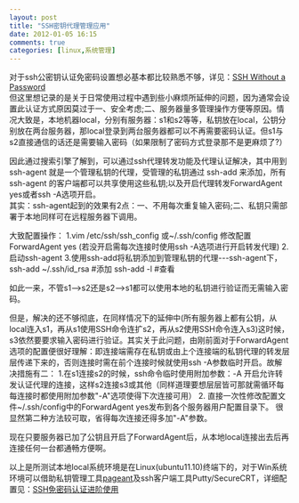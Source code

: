 ```yaml
---
layout: post
title: "SSH密钥代理管理应用"
date: 2012-01-05 16:15
comments: true
categories: [linux,系统管理] 
---
```

对于ssh公密钥认证免密码设置想必基本都比较熟悉不够，详见：[SSH Without a Password](http://www.csua.berkeley.edu/~ranga/notes/ssh_nopass.html)     
但这里想记录的是关于日常使用过程中遇到些小麻烦所延伸的问题，因为通常会设置此认证方式原因莫过于一、安全考虑;二、服务器量多管理操作方便等原因。情况大致是，本地机器local，分别有服务器：s1和s2等等，私钥放在local，公钥分别放在两台服务器，那local登录到两台服务器都可以不再需要密码认证。但s1与s2直接通信的话还是需要输入密码（如果限制了密码方式登录那不是更麻烦了?）

因此通过搜索引擎了解到，可以通过ssh代理转发功能及代理认证解决，其中用到ssh-agent 就是一个管理私钥的代理，受管理的私钥通过 ssh-add 来添加，所有 ssh-agent 的客户端都可以共享使用这些私钥;以及开启代理转发ForwardAgent yes或者ssh -A选项开启。   
其实：ssh-agent起到的效果有2点：一、不用每次重复输入密码;二、私钥只需部署于本地同样可在远程服务器下调用。   

大致配置操作：
    1.vim /etc/ssh/ssh\_config 或~/.ssh/config 修改配置ForwardAgent yes (若没开启需每次连接时使用ssh -A选项进行开启转发代理)
    2.启动ssh-agent
    3.使用ssh-add将私钥添加到管理私钥的代理---ssh-agent下，
        ssh-add ~/.ssh/id\_rsa #添加
        ssh-add -l   #查看

如此一来，不管s1-->s2还是s2-->s1都可以使用本地的私钥进行验证而无需输入密码。

<!-- more -->
但是，解决的还不够彻底，在同样情况下的延伸中(所有服务器上都有公钥，从local连入s1，再从s1使用SSH命令连扩s2，再从s2使用SSH命令连入s3)这时候，s3依然要要求输入密码进行验证。其实关于此问题，由刚前面对于ForwardAgent选项的配置便很好理解：即连接端需存在私钥或由上个连接端的私钥代理的转发层层传递下来的，否则连接时需在前个连接时候就使用ssh -A参数临时开启。故解决措施有二：
    1.在s1连接s2的时候，ssh命令临时使用附加参数：-A 开启允许转发认证代理的连接，这样s2连接s3或其他（同样道理要想层层皆可那就需循环每每连接时都使用附加参数"-A"选项使得下次连接可用）
    2. 直接一次性修改配置文件~/.ssh/config中的ForwardAgent yes发布到各个服务器用户配置目录下。
很显然第二种方法较可取，省得每次连接还得多加"-A"参数。   

现在只要服务器已加了公钥且开启了ForwardAgent后，从本地local连接出去后再连接任何一台都通畅方便啊。   

以上是所测试本地local系统环境是在Linux(ubuntu11.10)终端下的，对于Win系统环境可以借助私钥管理工具[pageant](http://www.chiark.greenend.org.uk/~sgtatham/putty/download.html)及ssh客户端工具Putty/SecureCRT，详细配置见：[SSH免密码认证进阶使用](http://xiaobin.net/201106/ssh-key-auth-and-ssh-agent/) 



